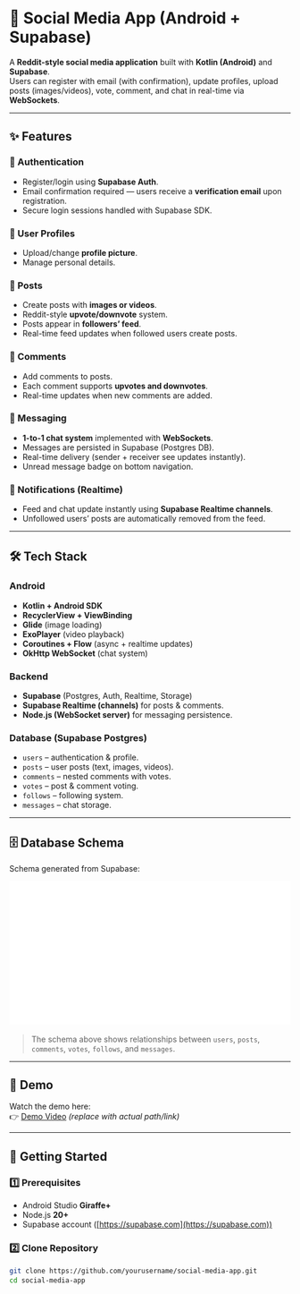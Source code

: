 # 📱 Social Media App (Android + Supabase)

A **Reddit-style social media application** built with **Kotlin (Android)** and **Supabase**.  
Users can register with email (with confirmation), update profiles, upload posts (images/videos), vote, comment, and chat in real-time via **WebSockets**.

---

## ✨ Features

### 🔑 Authentication
- Register/login using **Supabase Auth**.
- Email confirmation required — users receive a **verification email** upon registration.
- Secure login sessions handled with Supabase SDK.

### 👤 User Profiles
- Upload/change **profile picture**.
- Manage personal details.

### 📝 Posts
- Create posts with **images or videos**.
- Reddit-style **upvote/downvote** system.
- Posts appear in **followers’ feed**.
- Real-time feed updates when followed users create posts.

### 💬 Comments
- Add comments to posts.
- Each comment supports **upvotes and downvotes**.
- Real-time updates when new comments are added.

### 📩 Messaging
- **1-to-1 chat system** implemented with **WebSockets**.
- Messages are persisted in Supabase (Postgres DB).
- Real-time delivery (sender + receiver see updates instantly).
- Unread message badge on bottom navigation.

### 🔔 Notifications (Realtime)
- Feed and chat update instantly using **Supabase Realtime channels**.
- Unfollowed users’ posts are automatically removed from the feed.

---

## 🛠️ Tech Stack

### Android
- **Kotlin + Android SDK**
- **RecyclerView + ViewBinding**
- **Glide** (image loading)
- **ExoPlayer** (video playback)
- **Coroutines + Flow** (async + realtime updates)
- **OkHttp WebSocket** (chat system)

### Backend
- **Supabase** (Postgres, Auth, Realtime, Storage)
- **Supabase Realtime (channels)** for posts & comments.
- **Node.js (WebSocket server)** for messaging persistence.

### Database (Supabase Postgres)
- `users` – authentication & profile.
- `posts` – user posts (text, images, videos).
- `comments` – nested comments with votes.
- `votes` – post & comment voting.
- `follows` – following system.
- `messages` – chat storage.

---

## 🗄️ Database Schema

Schema generated from Supabase:

![Database Schema](docs/supabase-schema-xbkzzmzlcvwfprfdlulp.svg)

> The schema above shows relationships between `users`, `posts`, `comments`, `votes`, `follows`, and `messages`.

---

## 🎥 Demo

Watch the demo here:  
👉 [Demo Video](https://drive.google.com/file/d/123lQ1NEJxYk0IktWgrXPvcvKjBkGqRpF/view?usp=sharing) *(replace with actual path/link)*

---

## 🚀 Getting Started

### 1️⃣ Prerequisites
- Android Studio **Giraffe+**
- Node.js **20+**
- Supabase account ([https://supabase.com](https://supabase.com))

### 2️⃣ Clone Repository
```bash
git clone https://github.com/yourusername/social-media-app.git
cd social-media-app
